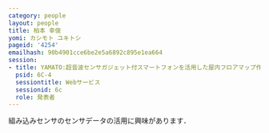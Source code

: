 ```yaml
---
category: people
layout: people
title: 柏本 幸俊
yomi: カシモト ユキトシ
pageid: '4254'
emailhash: 90b4901cce6be2e5a6892c895e1ea664
session:
- title: YAMATO:超音波センサガジェット付スマートフォンを活用した屋内フロアマップ作成支援システムの実装と評価
  psid: 6C-4
  sessiontitle: Webサービス
  sessionid: 6c
  role: 発表者
---
```

組み込みセンサのセンサデータの活用に興味があります．